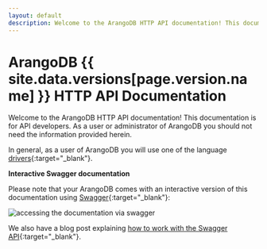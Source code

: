 ```yaml
---
layout: default
description: Welcome to the ArangoDB HTTP API documentation! This documentation isfor API developers
---
```

ArangoDB {{ site.data.versions[page.version.name] }} HTTP API Documentation
==============================================

Welcome to the ArangoDB HTTP API documentation! This documentation is
for API developers. As a user or administrator of ArangoDB you should
not need the information provided herein.

In general, as a user of ArangoDB you will use one of the language
[drivers](https://www.arangodb.com/arangodb-drivers/){:target="_blank"}.


**Interactive Swagger documentation**

Please note that your ArangoDB comes with an interactive version of
this documentation using [Swagger](https://swagger.io){:target="_blank"}:

![accessing the documentation via swagger](../images/swagger_serverapi_overview.png)


We also have a blog post explaining
[how to work with the Swagger API](https://www.arangodb.com/2018/03/using-arangodb-swaggerio-interactive-api-documentation/){:target="_blank"}.
